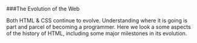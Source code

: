 ###The Evolution of the Web

Both HTML & CSS continue to evolve. Understanding where it is going is part and parcel of becoming a programmer. Here we look a some aspects of the history of HTML, including some major milestones in its evolution.